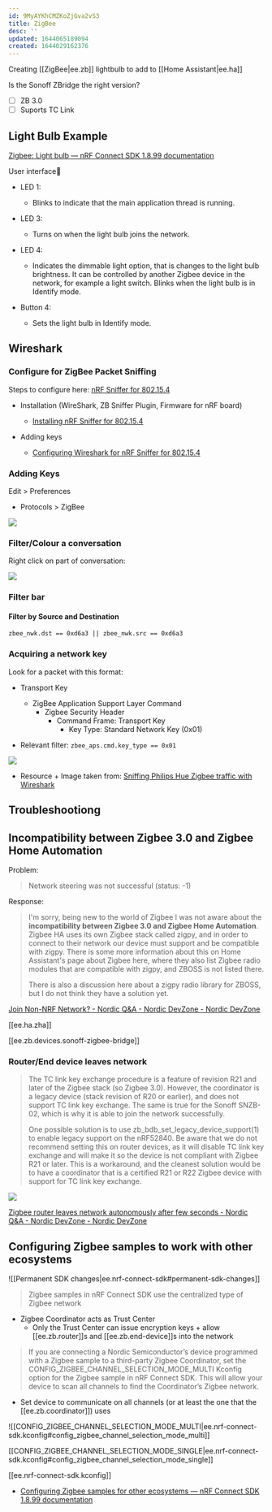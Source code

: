 ```yaml
---
id: 9MyAYKhCMZKoZjGva2vS3
title: ZigBee
desc: ''
updated: 1644065189094
created: 1644029162376
---
```



Creating [[ZigBee|ee.zb]] lightbulb to add to [[Home Assistant|ee.ha]]

Is the Sonoff ZBridge the right version?

- [ ] ZB 3.0
- [ ] Suports TC Link

## Light Bulb Example

[Zigbee: Light bulb &mdash; nRF Connect SDK 1.8.99 documentation](https://developer.nordicsemi.com/nRF_Connect_SDK/doc/latest/nrf/samples/zigbee/light_bulb/README.html#zigbee-light-bulb-sample)

User interface

- LED 1:
  - Blinks to indicate that the main application thread is running.

- LED 3:
  - Turns on when the light bulb joins the network.

- LED 4:
  - Indicates the dimmable light option, that is changes to the light bulb brightness. It can be controlled by another Zigbee device in the network, for example a light switch. Blinks when the light bulb is in Identify mode.

- Button 4:
  - Sets the light bulb in Identify mode.

## Wireshark


### Configure for ZigBee Packet Sniffing

Steps to configure here: [nRF Sniffer for 802.15.4](https://infocenter.nordicsemi.com/topic/ug_sniffer_802154/UG/sniffer_802154/intro_802154.html)

- Installation (WireShark, ZB Sniffer Plugin, Firmware for nRF board)
  - [Installing nRF Sniffer for 802.15.4](https://infocenter.nordicsemi.com/topic/ug_sniffer_802154/UG/sniffer_802154/installing_sniffer_802154.html)

- Adding keys
  - [Configuring Wireshark for nRF Sniffer for 802.15.4](https://infocenter.nordicsemi.com/topic/ug_sniffer_802154/UG/sniffer_802154/configuring_sniffer_802154.html)


### Adding Keys

Edit > Preferences

- Protocols > ZigBee

![](assets/images/2022-02-05-17-15-14.png)

### Filter/Colour a conversation

Right click on part of conversation:

![](assets/images/2022-02-05-17-37-02.png)

### Filter bar

#### Filter by Source and Destination

`zbee_nwk.dst == 0xd6a3 || zbee_nwk.src == 0xd6a3`

### Acquiring a network key

Look for a packet with this format:

- Transport Key
  - ZigBee Application Support Layer Command
    - Zigbee Security Header
      - Command Frame: Transport Key
        - Key Type: Standard Network Key (0x01)

- Relevant filter: `zbee_aps.cmd.key_type == 0x01`

![](assets/images/2022-02-05-18-15-15.png)

 - Resource + Image taken from: [Sniffing Philips Hue Zigbee traffic with Wireshark](https://www.hal9k.dk/sniffing-philips-hue-zigbee-traffic-with-wireshark/)


## Troubleshootiong


## Incompatibility between Zigbee 3.0 and Zigbee Home Automation

Problem:

> Network steering was not successful (status: -1)

Response:

> I'm sorry, being new to the world of Zigbee I was not aware about the **incompatibility between Zigbee 3.0 and Zigbee Home Automation**. Zigbee HA uses its own Zigbee stack called zigpy, and in order to connect to their network our device must support and be compatible with zigpy. There is some more information about this on Home Assistant's page about Zigbee here, where they also list Zigbee radio modules that are compatible with zigpy, and ZBOSS is not listed there.
>
> There is also a discussion here about a zigpy radio library for ZBOSS, but I do not think they have a solution yet.


[Join Non-NRF Network? - Nordic Q&amp;A - Nordic DevZone - Nordic DevZone](https://devzone.nordicsemi.com/f/nordic-q-a/75186/join-non-nrf-network/310375#310375)

[[ee.ha.zha]]

[[ee.zb.devices.sonoff-zigbee-bridge]]

### Router/End device leaves network

> The TC link key exchange procedure is a feature of revision R21 and later of the Zigbee stack (so Zigbee 3.0). However, the coordinator is a legacy device (stack revision of R20 or earlier), and does not support TC link key exchange. The same is true for the Sonoff SNZB-02, which is why it is able to join the network successfully.
>
> One possible solution is to use zb_bdb_set_legacy_device_support(1) to enable legacy support on the nRF52840. Be aware that we do not recommend setting this on router devices, as it will disable TC link key exchange and will make it so the device is not compliant with Zigbee R21 or later. This is a workaround, and the cleanest solution would be to have a coordinator that is a certified R21 or R22 Zigbee device with support for TC link key exchange.


![](assets/images/2022-02-05-17-38-51.png)

[Zigbee router leaves network autonomously after few seconds - Nordic Q&amp;A - Nordic DevZone - Nordic DevZone](https://devzone.nordicsemi.com/f/nordic-q-a/83640/zigbee-router-leaves-network-autonomously-after-few-seconds)


## Configuring Zigbee samples to work with other ecosystems

![[Permanent SDK changes|ee.nrf-connect-sdk#permanent-sdk-changes]]

> Zigbee samples in nRF Connect SDK use the centralized type of Zigbee network

- Zigbee Coordinator acts as Trust Center
  - Only the Trust Center can issue encryption keys + allow [[ee.zb.router]]s and [[ee.zb.end-device]]s into the network

> If you are connecting a Nordic Semiconductor’s device programmed with a Zigbee sample to a third-party Zigbee Coordinator, set the CONFIG_ZIGBEE_CHANNEL_SELECTION_MODE_MULTI Kconfig option for the Zigbee sample in nRF Connect SDK. This will allow your device to scan all channels to find the Coordinator’s Zigbee network.

- Set device to communicate on all channels (or at least the one that the [[ee.zb.coordinator]]) uses


![[CONFIG_ZIGBEE_CHANNEL_SELECTION_MODE_MULTI|ee.nrf-connect-sdk.kconfig#config_zigbee_channel_selection_mode_multi]]

[[CONFIG_ZIGBEE_CHANNEL_SELECTION_MODE_SINGLE|ee.nrf-connect-sdk.kconfig#config_zigbee_channel_selection_mode_single]]

[[ee.nrf-connect-sdk.kconfig]]

- [Configuring Zigbee samples for other ecosystems &mdash; nRF Connect SDK 1.8.99 documentation](https://developer.nordicsemi.com/nRF_Connect_SDK/doc/latest/nrf/ug_zigbee_other_ecosystems.html#ug-zigbee-other-ecosystems)
